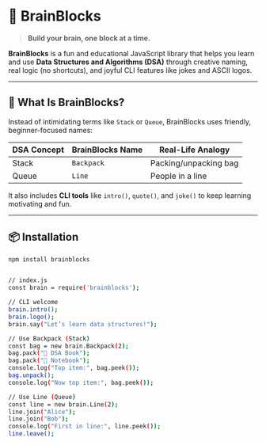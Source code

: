 # 🧠 BrainBlocks

> **Build your brain, one block at a time.**

**BrainBlocks** is a fun and educational JavaScript library that helps you learn and use **Data Structures and Algorithms (DSA)** through creative naming, real logic (no shortcuts), and joyful CLI features like jokes and ASCII logos.

---

## 🚀 What Is BrainBlocks?

Instead of intimidating terms like `Stack` or `Queue`, BrainBlocks uses friendly, beginner-focused names:

| DSA Concept | BrainBlocks Name | Real-Life Analogy     |
|-------------|------------------|------------------------|
| Stack       | `Backpack`       | Packing/unpacking bag |
| Queue       | `Line`           | People in a line      |

It also includes **CLI tools** like `intro()`, `quote()`, and `joke()` to keep learning motivating and fun.

---

## 📦 Installation

```bash
npm install brainblocks


// index.js
const brain = require('brainblocks');

// CLI welcome
brain.intro();
brain.logo();
brain.say("Let’s learn data structures!");

// Use Backpack (Stack)
const bag = new brain.Backpack(2);
bag.pack("📘 DSA Book");
bag.pack("📝 Notebook");
console.log("Top item:", bag.peek());
bag.unpack();
console.log("Now top item:", bag.peek());

// Use Line (Queue)
const line = new brain.Line(2);
line.join("Alice");
line.join("Bob");
console.log("First in line:", line.peek());
line.leave();

